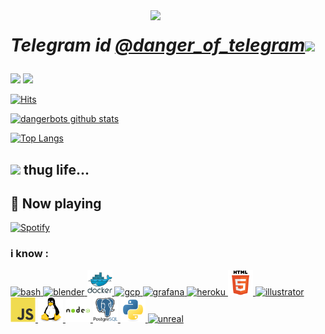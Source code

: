 


<img align='right' src="https://media.giphy.com/media/KOpyXfthJAV4VhPsmi/giphy.gif" width="280">



# <p><em>Telegram id <a href="http://www.telegram.com/@danger_of_telegram">@danger_of_telegram</a><img src="https://media.giphy.com/media/XynQlyt0axNUU8lCkB/giphy.gif" width="150"> 


<a href="https://t.me/danger_of_telegram"><img src="https://img.shields.io/badge/Join-Telegram%20Channel-red.svg?logo=Telegram"></a> <a href="https://t.me/am_dq_fan"><img src="https://img.shields.io/badge/Join-Telegram%20Group-blue.svg?logo=telegram"></a>




</em></p>

[![Hits](https://hits.seeyoufarm.com/api/count/incr/badge.svg?url=https%3A%2F%2Fgithub.com%2FfireganqQ&count_bg=%231EE510&title_bg=%23555555&icon=&icon_color=%23931414&title=account+views&edge_flat=false)](https://github.com/dqanshi)

[![ dangerbots github stats](https://github-readme-stats.vercel.app/api?username=dangerbots&show_icons=true&theme=cobalt&count_private=true)](https://github.com/dangerbots)

[![Top Langs](https://github-readme-stats.vercel.app/api/top-langs/?username=dangerbots&layout=compact&theme=cobalt)](https://github.com/dangerbots)

## <img src="https://media.giphy.com/media/VgCDAzcKvsR6OM0uWg/giphy.gif" width="50"> thug life...  













## 🎵 Now playing
[![Spotify](https://novatorem.vercel.app/api/spotify)](https://spotify.com/)


<h3 alilefgn="left">i know :</h3>

<p align="left"> <a href="https://www.gnu.org/software/bash/" target="_blank"> <img src="https://www.vectorlogo.zone/logos/gnu_bash/gnu_bash-icon.svg" alt="bash" width="40" height="40"/> </a> <a href="https://www.blender.org/" target="_blank"> <img src="https://download.blender.org/branding/community/blender_community_badge_white.svg" alt="blender" width="40" height="40"/> </a> <a href="https://www.docker.com/" target="_blank"> <img src="https://raw.githubusercontent.com/devicons/devicon/master/icons/docker/docker-original-wordmark.svg" alt="docker" width="40" height="40"/> </a> <a href="https://cloud.google.com" target="_blank"> <img src="https://www.vectorlogo.zone/logos/google_cloud/google_cloud-icon.svg" alt="gcp" width="40" height="40"/> </a> <a href="https://grafana.com" target="_blank"> <img src="https://www.vectorlogo.zone/logos/grafana/grafana-icon.svg" alt="grafana" width="40" height="40"/> </a> <a href="https://heroku.com" target="_blank"> <img src="https://www.vectorlogo.zone/logos/heroku/heroku-icon.svg" alt="heroku" width="40" height="40"/> </a> <a href="https://www.w3.org/html/" target="_blank"> <img src="https://raw.githubusercontent.com/devicons/devicon/master/icons/html5/html5-original-wordmark.svg" alt="html5" width="40" height="40"/> </a> <a href="https://www.adobe.com/in/products/illustrator.html" target="_blank"> <img src="https://www.vectorlogo.zone/logos/adobe_illustrator/adobe_illustrator-icon.svg" alt="illustrator" width="40" height="40"/> </a> <a href="https://developer.mozilla.org/en-US/docs/Web/JavaScript" target="_blank"> <img src="https://raw.githubusercontent.com/devicons/devicon/master/icons/javascript/javascript-original.svg" alt="javascript" width="40" height="40"/> </a> <a href="https://www.linux.org/" target="_blank"> <img src="https://raw.githubusercontent.com/devicons/devicon/master/icons/linux/linux-original.svg" alt="linux" width="40" height="40"/> </a> <a href="https://nodejs.org" target="_blank"> <img src="https://raw.githubusercontent.com/devicons/devicon/master/icons/nodejs/nodejs-original-wordmark.svg" alt="nodejs" width="40" height="40"/> </a> <a href="https://www.postgresql.org" target="_blank"> <img src="https://raw.githubusercontent.com/devicons/devicon/master/icons/postgresql/postgresql-original-wordmark.svg" alt="postgresql" width="40" height="40"/> </a> <a href="https://www.python.org" target="_blank"> <img src="https://raw.githubusercontent.com/devicons/devicon/master/icons/python/python-original.svg" alt="python" width="40" height="40"/> </a> <a href="https://unrealengine.com/" target="_blank"> <img src="https://raw.githubusercontent.com/kenangundogan/fontisto/036b7eca71aab1bef8e6a0518f7329f13ed62f6b/icons/svg/brand/unreal-engine.svg" alt="unreal" width="40" height="40"/> </a> </p
